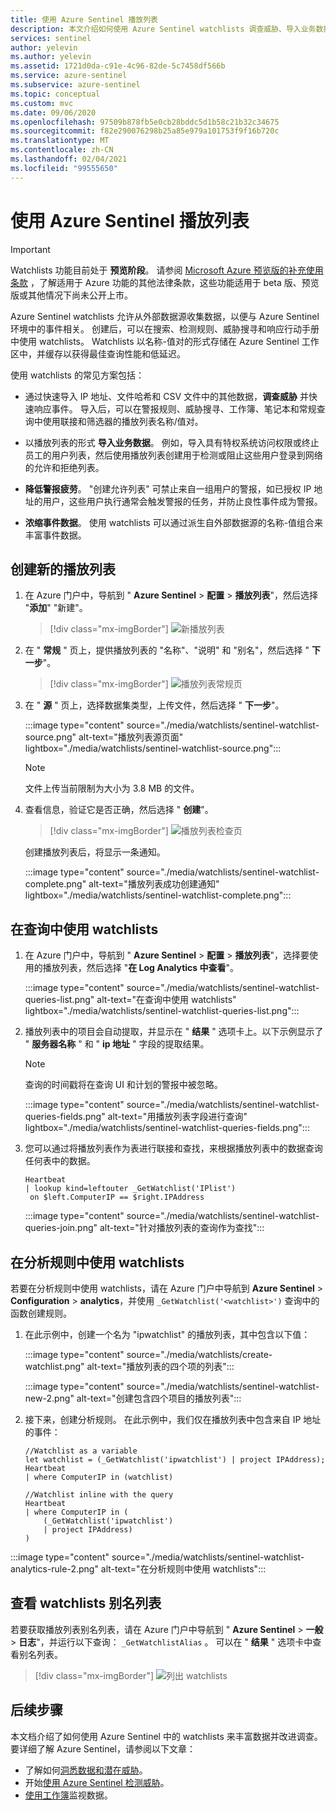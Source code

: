 ```yaml
---
title: 使用 Azure Sentinel 播放列表
description: 本文介绍如何使用 Azure Sentinel watchlists 调查威胁、导入业务数据、创建允许列表以及丰富事件数据。
services: sentinel
author: yelevin
ms.author: yelevin
ms.assetid: 1721d0da-c91e-4c96-82de-5c7458df566b
ms.service: azure-sentinel
ms.subservice: azure-sentinel
ms.topic: conceptual
ms.custom: mvc
ms.date: 09/06/2020
ms.openlocfilehash: 97509b878fb5e0cb28bddc5d1b58c21b32c34675
ms.sourcegitcommit: f82e290076298b25a85e979a101753f9f16b720c
ms.translationtype: MT
ms.contentlocale: zh-CN
ms.lasthandoff: 02/04/2021
ms.locfileid: "99555650"
---
```

# <a name="use-azure-sentinel-watchlists"></a>使用 Azure Sentinel 播放列表

> [!IMPORTANT]
> Watchlists 功能目前处于 **预览阶段**。 请参阅 [Microsoft Azure 预览版的补充使用条款](https://azure.microsoft.com/support/legal/preview-supplemental-terms/) ，了解适用于 Azure 功能的其他法律条款，这些功能适用于 beta 版、预览版或其他情况下尚未公开上市。

Azure Sentinel watchlists 允许从外部数据源收集数据，以便与 Azure Sentinel 环境中的事件相关。 创建后，可以在搜索、检测规则、威胁搜寻和响应行动手册中使用 watchlists。 Watchlists 以名称-值对的形式存储在 Azure Sentinel 工作区中，并缓存以获得最佳查询性能和低延迟。

使用 watchlists 的常见方案包括：

- 通过快速导入 IP 地址、文件哈希和 CSV 文件中的其他数据，**调查威胁** 并快速响应事件。 导入后，可以在警报规则、威胁搜寻、工作簿、笔记本和常规查询中使用联接和筛选器的播放列表名称/值对。

- 以播放列表的形式 **导入业务数据**。 例如，导入具有特权系统访问权限或终止员工的用户列表，然后使用播放列表创建用于检测或阻止这些用户登录到网络的允许和拒绝列表。

- **降低警报疲劳**。 "创建允许列表" 可禁止来自一组用户的警报，如已授权 IP 地址的用户，这些用户执行通常会触发警报的任务，并防止良性事件成为警报。

- **浓缩事件数据**。 使用 watchlists 可以通过派生自外部数据源的名称-值组合来丰富事件数据。

## <a name="create-a-new-watchlist"></a>创建新的播放列表

1. 在 Azure 门户中，导航到 " **Azure Sentinel**  >  **配置**  >  **播放列表**"，然后选择 "**添加**" "新建"。

    > [!div class="mx-imgBorder"]
    > ![新播放列表](./media/watchlists/sentinel-watchlist-new.png)

1. 在 " **常规** " 页上，提供播放列表的 "名称"、"说明" 和 "别名"，然后选择 " **下一步**"。

    > [!div class="mx-imgBorder"]
    > ![播放列表常规页](./media/watchlists/sentinel-watchlist-general.png)

1. 在 " **源** " 页上，选择数据集类型，上传文件，然后选择 " **下一步**"。

    :::image type="content" source="./media/watchlists/sentinel-watchlist-source.png" alt-text="播放列表源页面" lightbox="./media/watchlists/sentinel-watchlist-source.png":::

    > [!NOTE]
    >
    > 文件上传当前限制为大小为 3.8 MB 的文件。

1. 查看信息，验证它是否正确，然后选择 " **创建**"。

    > [!div class="mx-imgBorder"]
    > ![播放列表检查页](./media/watchlists/sentinel-watchlist-review.png)

    创建播放列表后，将显示一条通知。

    :::image type="content" source="./media/watchlists/sentinel-watchlist-complete.png" alt-text="播放列表成功创建通知" lightbox="./media/watchlists/sentinel-watchlist-complete.png":::

## <a name="use-watchlists-in-queries"></a>在查询中使用 watchlists

1. 在 Azure 门户中，导航到 " **Azure Sentinel**  >  **配置**  >  **播放列表**"，选择要使用的播放列表，然后选择 "**在 Log Analytics 中查看**"。

    :::image type="content" source="./media/watchlists/sentinel-watchlist-queries-list.png" alt-text="在查询中使用 watchlists" lightbox="./media/watchlists/sentinel-watchlist-queries-list.png":::

1. 播放列表中的项目会自动提取，并显示在 " **结果** " 选项卡上。以下示例显示了 " **服务器名称** " 和 " **ip 地址** " 字段的提取结果。

    > [!NOTE]
    > 查询的时间戳将在查询 UI 和计划的警报中被忽略。

    :::image type="content" source="./media/watchlists/sentinel-watchlist-queries-fields.png" alt-text="用播放列表字段进行查询" lightbox="./media/watchlists/sentinel-watchlist-queries-fields.png":::
    
1. 您可以通过将播放列表作为表进行联接和查找，来根据播放列表中的数据查询任何表中的数据。

    ```kusto
    Heartbeat
    | lookup kind=leftouter _GetWatchlist('IPlist') 
     on $left.ComputerIP == $right.IPAddress
    ```
    :::image type="content" source="./media/watchlists/sentinel-watchlist-queries-join.png" alt-text="针对播放列表的查询作为查找":::

## <a name="use-watchlists-in-analytics-rules"></a>在分析规则中使用 watchlists

若要在分析规则中使用 watchlists，请在 Azure 门户中导航到 **Azure Sentinel**  >  **Configuration**  >  **analytics**，并使用 `_GetWatchlist('<watchlist>')` 查询中的函数创建规则。

1. 在此示例中，创建一个名为 "ipwatchlist" 的播放列表，其中包含以下值：

    :::image type="content" source="./media/watchlists/create-watchlist.png" alt-text="播放列表的四个项的列表":::

    :::image type="content" source="./media/watchlists/sentinel-watchlist-new-2.png" alt-text="创建包含四个项目的播放列表":::

1. 接下来，创建分析规则。  在此示例中，我们仅在播放列表中包含来自 IP 地址的事件：

    ```kusto
    //Watchlist as a variable
    let watchlist = (_GetWatchlist('ipwatchlist') | project IPAddress);
    Heartbeat
    | where ComputerIP in (watchlist)
    ```
    ```kusto
    //Watchlist inline with the query
    Heartbeat
    | where ComputerIP in ( 
        (_GetWatchlist('ipwatchlist')
        | project IPAddress)
    )
    ```

:::image type="content" source="./media/watchlists/sentinel-watchlist-analytics-rule-2.png" alt-text="在分析规则中使用 watchlists":::

## <a name="view-list-of-watchlists-aliases"></a>查看 watchlists 别名列表

若要获取播放列表别名列表，请在 Azure 门户中导航到 " **Azure Sentinel**  >  **一般**  >  **日志**"，并运行以下查询： `_GetWatchlistAlias` 。 可以在 " **结果** " 选项卡中查看别名列表。

> [!div class="mx-imgBorder"]
> ![列出 watchlists](./media/watchlists/sentinel-watchlist-alias.png)

## <a name="next-steps"></a>后续步骤
本文档介绍了如何使用 Azure Sentinel 中的 watchlists 来丰富数据并改进调查。 要详细了解 Azure Sentinel，请参阅以下文章：
- 了解如何[洞悉数据和潜在威胁](quickstart-get-visibility.md)。
- 开始[使用 Azure Sentinel 检测威胁](./tutorial-detect-threats-built-in.md)。
- [使用工作簿](tutorial-monitor-your-data.md)监视数据。
